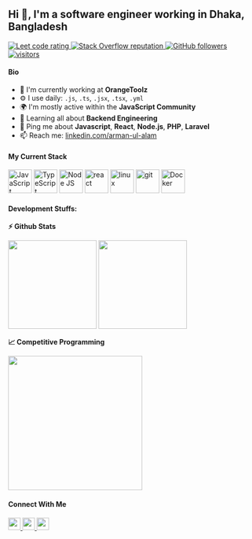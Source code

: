 ## Hi 👋, I'm a software engineer working in Dhaka, Bangladesh

<p align="left">
  <a href="https://leetcode.com/armalam/">
    <img src="https://cp-logo.vercel.app/leetcode/armalam" alt="Leet code rating" />
  </a>

  <a href="https://stackoverflow.com/users/11399221/arman">
    <img alt="Stack Overflow reputation" src="https://img.shields.io/stackexchange/stackoverflow/r/5921662?color=orange&label=reputation&logo=stackoverflow">
  </a>
  <a href="https://github.com/ArmAlam?tab=followers">
    <img alt="GitHub followers" src="https://img.shields.io/github/followers/ArmAlam?color=green&logo=github">
  </a>
  <a href="https://github.com/ArmAlam/">
    <img src="https://komarev.com/ghpvc/?username=ArmAlam" alt="visitors" />
  </a>

</p>

#### Bio

-   🏢 I'm currently working at **OrangeToolz**
-   ⚙️ I use daily: `.js`, `.ts`, `.jsx`, `.tsx`, `.yml`
-   🌍 I'm mostly active within the **JavaScript Community**
-   🌱 Learning all about **Backend Engineering**
-   💬 Ping me about **Javascript**, **React**, **Node.js**, **PHP**, **Laravel**
-   📫 Reach me: [linkedin.com/arman-ul-alam](https://linkedin.com/in/arman-ul-alam)

#### My Current Stack

<img height="48" src="https://upload.wikimedia.org/wikipedia/commons/6/6a/JavaScript-logo.png" alt="JavaScript"> <img height="48" src="https://encrypted-tbn0.gstatic.com/images?q=tbn:ANd9GcRMFP4det4g4wSGb2PhWx1bWSQFI3WPsQcKw_2qOSi89A&s" alt="TypeScript"> <img height="48" src="https://encrypted-tbn0.gstatic.com/images?q=tbn:ANd9GcTPa4KuqO0dSIeHlIaulFKS64Uv4ZLvdxnf2Q&usqp=CAU" alt="Node JS"> <img height="48" src="https://raw.githubusercontent.com/sudiptob2/sudiptob2/cdde83209af4b8397056819ce4416b165cfaeb61/img/react-original.svg" alt="react"> <img height="48" src="https://raw.githubusercontent.com/sudiptob2/sudiptob2/cdde83209af4b8397056819ce4416b165cfaeb61/img/linux-original.svg" alt="linux"> <img height="48" src="https://raw.githubusercontent.com/sudiptob2/sudiptob2/cdde83209af4b8397056819ce4416b165cfaeb61/img/git-original.svg" alt="git"> <img height="48" src="https://raw.githubusercontent.com/sudiptob2/sudiptob2/cdde83209af4b8397056819ce4416b165cfaeb61/img/docker-original.svg" alt="Docker">

#### Development Stuffs:

<b>⚡ Github Stats</b>

<p float="left">
<img height="180em" src="https://github-readme-stats.vercel.app/api?username=armalam&show_icons=true&hide_border=true&&count_private=true&include_all_commits=true" /> 
<img height="180em" src="https://github-readme-stats.vercel.app/api/top-langs/?username=armalam&show_icons=true&hide_border=true&layout=compact&langs_count=8"/>
</p>

<b>&#128200; Competitive Programming</b>

<p float="left">
<img height="273em" src="https://leetcard.jacoblin.cool/armalam?theme=light&font=Karma&ext=contest" />
</p>

#### Connect With Me

<p left="center">
<a href="https://linkedin.com/in/arman-ul-alam">
  <img src="https://img.shields.io/badge/linkedin-%230077B5.svg?&style=for-the-badge&logo=linkedin&logoColor=white" height=25>
</a> 
<a href="https://www.facebook.com/arman.u.alam">
  <img src="https://img.shields.io/badge/Facebook-1877F2?style=for-the-badge&logo=facebook&logoColor=white" height=25>
</a>

<a href="mailto:arman.u.alam@gmail.com">
  <img src="https://img.shields.io/badge/Gmail-D14836?style=for-the-badge&logo=gmail&logoColor=white" height=25>
</a>
</p>
